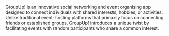 
GroupUp! is an innovative social networking and event organising app designed to connect individuals with shared interests, hobbies, or activities. Unlike traditional event-hosting platforms that primarily focus on connecting friends or established groups, GroupUp! introduces a unique twist by facilitating events with random participants who share a common interest.
